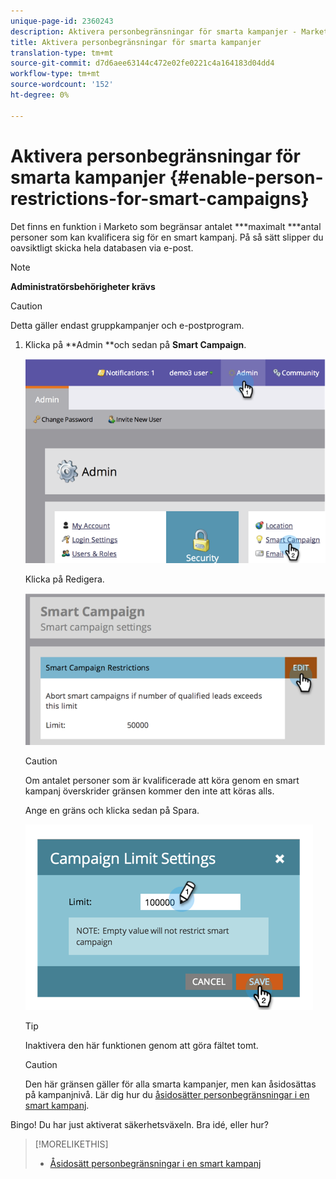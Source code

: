 ```yaml
---
unique-page-id: 2360243
description: Aktivera personbegränsningar för smarta kampanjer - Marketo Docs - Produktdokumentation
title: Aktivera personbegränsningar för smarta kampanjer
translation-type: tm+mt
source-git-commit: d7d6aee63144c472e02fe0221c4a164183d04dd4
workflow-type: tm+mt
source-wordcount: '152'
ht-degree: 0%

---
```



# Aktivera personbegränsningar för smarta kampanjer {#enable-person-restrictions-for-smart-campaigns}

Det finns en funktion i Marketo som begränsar antalet ***maximalt ***antal personer som kan kvalificera sig för en smart kampanj. På så sätt slipper du oavsiktligt skicka hela databasen via e-post.

>[!NOTE]
>
>**Administratörsbehörigheter krävs**

>[!CAUTION]
>
>Detta gäller endast gruppkampanjer och e-postprogram.

1. Klicka på **Admin **och sedan på **Smart Campaign**.

   ![](assets/image2014-9-18-15-3a58-3a29.png)

   Klicka på Redigera.

   ![](assets/image2014-9-18-15-3a59-3a7.png)

   >[!CAUTION]
   >
   >
   >Om antalet personer som är kvalificerade att köra genom en smart kampanj överskrider gränsen kommer den inte att köras alls.

   Ange en gräns och klicka sedan på Spara.

   ![](assets/image2014-9-18-15-3a59-3a56.png)

   >[!TIP]
   >
   >
   >Inaktivera den här funktionen genom att göra fältet tomt.

   >[!CAUTION]
   >
   >
   >Den här gränsen gäller för alla smarta kampanjer, men kan åsidosättas på kampanjnivå. Lär dig hur du [åsidosätter personbegränsningar i en smart kampanj](../../../product-docs/core-marketo-concepts/smart-campaigns/using-smart-campaigns/override-person-restrictions-in-a-smart-campaign.md).

Bingo! Du har just aktiverat säkerhetsväxeln. Bra idé, eller hur?

>[!MORELIKETHIS]
>
>* [Åsidosätt personbegränsningar i en smart kampanj](../../../product-docs/core-marketo-concepts/smart-campaigns/using-smart-campaigns/override-person-restrictions-in-a-smart-campaign.md)

>



